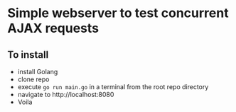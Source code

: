 # Simple webserver to test concurrent AJAX requests

## To install

* install Golang
* clone repo
* execute ```go run main.go``` in a terminal from the root repo directory
* navigate to http://localhost:8080
* Voila


